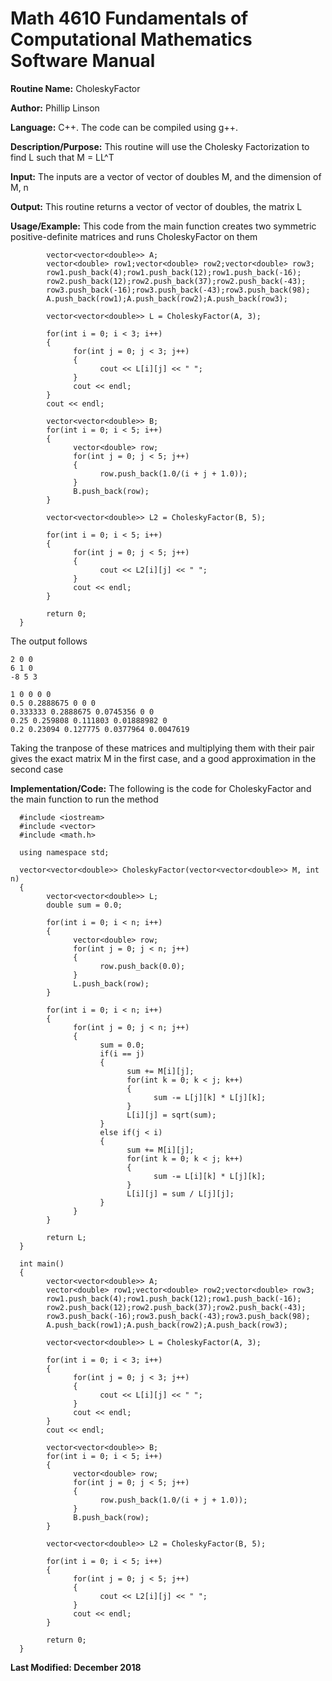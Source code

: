 # Math 4610 Fundamentals of Computational Mathematics Software Manual

**Routine Name:**           CholeskyFactor

**Author:** Phillip Linson

**Language:** C++. The code can be compiled using g++.

**Description/Purpose:** This routine will use the Cholesky Factorization to find L such that M = LL^T

**Input:** The inputs are a vector of vector of doubles M, and the dimension of M, n

**Output:** This routine returns a vector of vector of doubles, the matrix L

**Usage/Example:** This code from the main function creates two symmetric positive-definite matrices and runs CholeskyFactor on them

            vector<vector<double>> A;
            vector<double> row1;vector<double> row2;vector<double> row3;
            row1.push_back(4);row1.push_back(12);row1.push_back(-16);
            row2.push_back(12);row2.push_back(37);row2.push_back(-43);
            row3.push_back(-16);row3.push_back(-43);row3.push_back(98);
            A.push_back(row1);A.push_back(row2);A.push_back(row3);

            vector<vector<double>> L = CholeskyFactor(A, 3);

            for(int i = 0; i < 3; i++)
            {
                  for(int j = 0; j < 3; j++)
                  {
                        cout << L[i][j] << " ";
                  }
                  cout << endl;
            }
            cout << endl;

            vector<vector<double>> B;
            for(int i = 0; i < 5; i++)
            {
                  vector<double> row;
                  for(int j = 0; j < 5; j++)
                  {
                        row.push_back(1.0/(i + j + 1.0));
                  }
                  B.push_back(row);
            }

            vector<vector<double>> L2 = CholeskyFactor(B, 5);

            for(int i = 0; i < 5; i++)
            {
                  for(int j = 0; j < 5; j++)
                  {
                        cout << L2[i][j] << " ";
                  }
                  cout << endl;
            }

            return 0;
      }
      
The output follows

    2 0 0 
    6 1 0
    -8 5 3
    
    1 0 0 0 0
    0.5 0.2888675 0 0 0
    0.333333 0.2888675 0.0745356 0 0
    0.25 0.259808 0.111803 0.01888982 0
    0.2 0.23094 0.127775 0.0377964 0.0047619
    
Taking the tranpose of these matrices and multiplying them with their pair gives the exact matrix M in the first case, and a good approximation in the second case
 
**Implementation/Code:** The following is the code for CholeskyFactor and the main function to run the method

      #include <iostream>
      #include <vector>
      #include <math.h>

      using namespace std;

      vector<vector<double>> CholeskyFactor(vector<vector<double>> M, int n)
      {
            vector<vector<double>> L;
            double sum = 0.0;

            for(int i = 0; i < n; i++)
            {
                  vector<double> row;
                  for(int j = 0; j < n; j++)
                  {
                        row.push_back(0.0);
                  }
                  L.push_back(row);
            }

            for(int i = 0; i < n; i++)
            {
                  for(int j = 0; j < n; j++)
                  {
                        sum = 0.0;
                        if(i == j)
                        {
                              sum += M[i][j];
                              for(int k = 0; k < j; k++)
                              {
                                    sum -= L[j][k] * L[j][k];
                              }
                              L[i][j] = sqrt(sum);
                        }
                        else if(j < i)
                        {
                              sum += M[i][j];
                              for(int k = 0; k < j; k++)
                              {
                                    sum -= L[i][k] * L[j][k];
                              }
                              L[i][j] = sum / L[j][j];
                        }
                  }
            }

            return L;
      }

      int main()
      {
            vector<vector<double>> A;
            vector<double> row1;vector<double> row2;vector<double> row3;
            row1.push_back(4);row1.push_back(12);row1.push_back(-16);
            row2.push_back(12);row2.push_back(37);row2.push_back(-43);
            row3.push_back(-16);row3.push_back(-43);row3.push_back(98);
            A.push_back(row1);A.push_back(row2);A.push_back(row3);

            vector<vector<double>> L = CholeskyFactor(A, 3);

            for(int i = 0; i < 3; i++)
            {
                  for(int j = 0; j < 3; j++)
                  {
                        cout << L[i][j] << " ";
                  }
                  cout << endl;
            }
            cout << endl;

            vector<vector<double>> B;
            for(int i = 0; i < 5; i++)
            {
                  vector<double> row;
                  for(int j = 0; j < 5; j++)
                  {
                        row.push_back(1.0/(i + j + 1.0));
                  }
                  B.push_back(row);
            }

            vector<vector<double>> L2 = CholeskyFactor(B, 5);

            for(int i = 0; i < 5; i++)
            {
                  for(int j = 0; j < 5; j++)
                  {
                        cout << L2[i][j] << " ";
                  }
                  cout << endl;
            }

            return 0;
      }

**Last Modified: December 2018**
